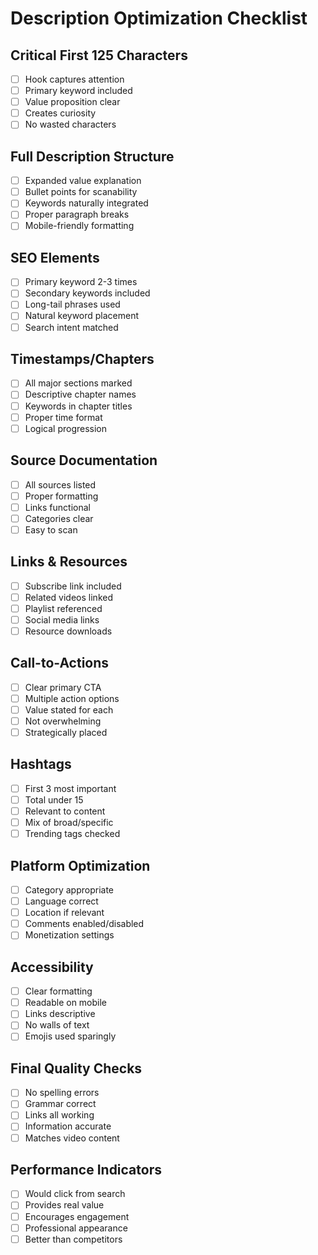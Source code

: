 # Description Optimization Checklist

## Critical First 125 Characters
- [ ] Hook captures attention
- [ ] Primary keyword included
- [ ] Value proposition clear
- [ ] Creates curiosity
- [ ] No wasted characters

## Full Description Structure
- [ ] Expanded value explanation
- [ ] Bullet points for scanability
- [ ] Keywords naturally integrated
- [ ] Proper paragraph breaks
- [ ] Mobile-friendly formatting

## SEO Elements
- [ ] Primary keyword 2-3 times
- [ ] Secondary keywords included
- [ ] Long-tail phrases used
- [ ] Natural keyword placement
- [ ] Search intent matched

## Timestamps/Chapters
- [ ] All major sections marked
- [ ] Descriptive chapter names
- [ ] Keywords in chapter titles
- [ ] Proper time format
- [ ] Logical progression

## Source Documentation
- [ ] All sources listed
- [ ] Proper formatting
- [ ] Links functional
- [ ] Categories clear
- [ ] Easy to scan

## Links & Resources
- [ ] Subscribe link included
- [ ] Related videos linked
- [ ] Playlist referenced
- [ ] Social media links
- [ ] Resource downloads

## Call-to-Actions
- [ ] Clear primary CTA
- [ ] Multiple action options
- [ ] Value stated for each
- [ ] Not overwhelming
- [ ] Strategically placed

## Hashtags
- [ ] First 3 most important
- [ ] Total under 15
- [ ] Relevant to content
- [ ] Mix of broad/specific
- [ ] Trending tags checked

## Platform Optimization
- [ ] Category appropriate
- [ ] Language correct
- [ ] Location if relevant
- [ ] Comments enabled/disabled
- [ ] Monetization settings

## Accessibility
- [ ] Clear formatting
- [ ] Readable on mobile
- [ ] Links descriptive
- [ ] No walls of text
- [ ] Emojis used sparingly

## Final Quality Checks
- [ ] No spelling errors
- [ ] Grammar correct
- [ ] Links all working
- [ ] Information accurate
- [ ] Matches video content

## Performance Indicators
- [ ] Would click from search
- [ ] Provides real value
- [ ] Encourages engagement
- [ ] Professional appearance
- [ ] Better than competitors